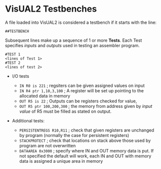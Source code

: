 # VisUAL2 Testbenches

A file loaded into VisUAL2 is considered a testbench if it starts with the line:

```
##TESTBENCH
```

Subsequent lines make up a sequence of 1 or more **Tests**. Each Test specifies *inputs* and *outputs* used in testing an assembler program.

```
#TEST 1
<lines of Test 1>
#TEST 2
<lines of test 2>
```

- I/O tests
  - `IN R0 is 221` ; regsiters can be given assigned values on input
  - `IN R4 ptr 1,10,3,100` ; A register will be set up pointing to the allocated data in memory
  - `OUT R5 is 22` ; Outputs can be registers checked for value, 
  - `OUT R5 ptr 100,200,300` ; the memory from address given by *input value* of R5 must be filled as stated on output.

- Additional tests:
  - `PERSISTENTREGS R10,R11`  ; check that given registers are unchanged by program (normally the case for persistent registers)
  - `STACKPROTECT`  ; check that locations on stack above those used by program are not overwritten
  - `DATAAREA 0x3000` ; specify where IN and OUT memory data is put. If not specified the default will work, each IN and OUT with memory data is assigned a unique area in memory
